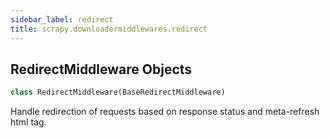 ```yaml
---
sidebar_label: redirect
title: scrapy.downloadermiddlewares.redirect
---
```


## RedirectMiddleware Objects

```python
class RedirectMiddleware(BaseRedirectMiddleware)
```

Handle redirection of requests based on response status
and meta-refresh html tag.

